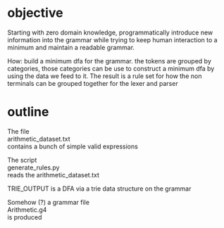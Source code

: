 # objective

Starting with zero domain knowledge, programmatically introduce new information into the grammar while trying to keep human interaction to a minimum and maintain a readable grammar.

How: build a minimum dfa for the grammar. the tokens are grouped by categories, those categories can be use to construct a minimum dfa by using the data we feed to it. The result is a rule set for how the non terminals can be grouped together for the lexer and parser

# outline

The file  
arithmetic_dataset.txt  
contains a bunch of simple valid expressions

The script  
generate_rules.py  
reads the arithmetic_dataset.txt

TRIE_OUTPUT is a DFA via a trie data structure on the grammar

Somehow (?) a grammar file  
Arithmetic.g4  
is produced
